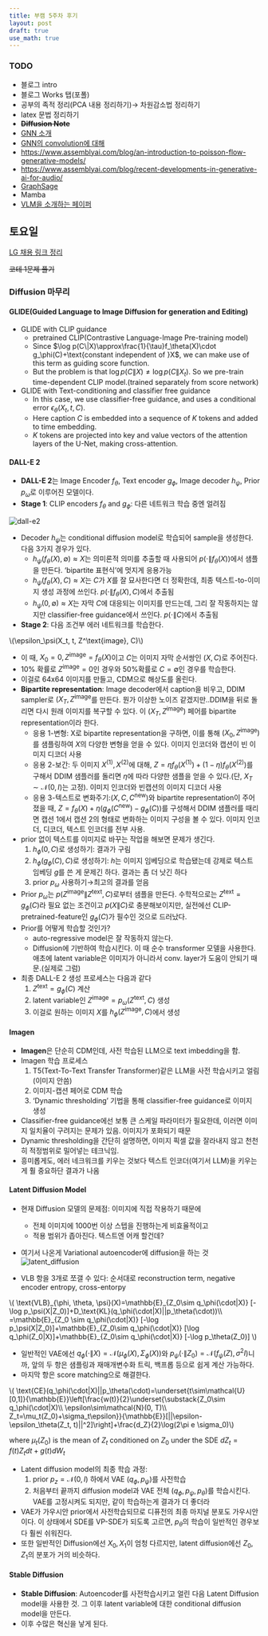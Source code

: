 ```yaml
---
title: 부캠 5주차 후기
layout: post
draft: true
use_math: true
---
```

### TODO

- 블로그 intro
- 블로그 Works 탭(포폴)
- 공부의 족적 정리(PCA 내용 정리하기)→ 차원감소법 정리하기
- latex 문법 정리하기
- ~~**Diffusion Note**~~
- [GNN 소개](https://distill.pub/2021/gnn-intro/)
- [GNN의 convolution에 대해](https://distill.pub/2021/understanding-gnns/)
- https://www.assemblyai.com/blog/an-introduction-to-poisson-flow-generative-models/
- https://www.assemblyai.com/blog/recent-developments-in-generative-ai-for-audio/
- [GraphSage](https://arxiv.org/abs/1706.02216?ref=assemblyai.com)
- Mamba
- [VLM을 소개하는 페이퍼](https://huggingface.co/papers/2408.12637)

## 토요일

[LG 채용 링크 정리](https://www.notion.so/LG-AI-76317cca7763409ca99b3c1ed49f2b7d?pvs=21)

~~코테 1문제 풀기~~

### Diffusion 마무리

#### GLIDE(Guided Language to Image Diffusion for generation and Editing)

- GLIDE with CLIP guidance
    - pretrained CLIP(Contrastive Language-Image Pre-training model)
    - Since $\log p(C\|X)\approx\frac{1}{\tau}f_\theta(X)\cdot g_\phi(C)+\text{constant independent of }X$, we can make use of this term as guiding score function.
    - But the problem is that $\log p(C\|X)\neq\log p(C\|X_t)$. So we pre-train time-dependent CLIP model.(trained separately from score network)
- GLIDE with Text-conditioning and classifier free guidance
    - In this case, we use classifier-free guidance, and uses a conditional error $\epsilon_\theta(X_t, t, C)$.
    - Here caption $C$ is embedded into a sequence of $K$ tokens and added to time embedding.
    - $K$ tokens are projected into key and value vectors of the attention layers of the U-Net, making cross-attention.

#### DALL-E 2

- **DALL-E 2**는 Image Encoder $f_\theta$, Text encoder $g_\phi$, Image decoder $h_\psi$, Prior $p_\omega$로 이루어진 모델이다.
- **Stage 1**: CLIP encoders $f_\theta$ and $g_\phi$: 다른 네트워크 학습 중엔 얼려짐
    
![dall-e2](https://github.com/user-attachments/assets/c68238b4-ca66-4854-afcf-e764b948b99b)
    
- Decoder $h_\psi$는 conditional diffusion model로 학습되어 sample을 생성한다. 다음 3가지 경우가 있다.
    - $h_\psi(f_\theta(X), \emptyset)\approx X$는 의미론적 의미를 추출할 때 사용되어 $p(\cdot\|f_\theta(X))$에서 샘플을 만든다. ‘bipartite 표현식’에 멋지게 응용가능
    - $h_\psi(f_\theta(X), C)\approx X$는 $C$가 $X$를 잘 묘사한다면 더 정확한데, 최종 텍스트-to-이미지 생성 과정에 쓰인다. $p(\cdot\|f_\theta(X), C)$에서 추출됨
    - $h_\psi(0, \emptyset)\approx X$는 자막 $C$에 대응되는 이미지를 만드는데, 그리 잘 작동하지는 않지만 classifier-free guidance에서 쓰인다. $p(\cdot\|C)$에서 추출됨
- **Stage 2**: 다음 조건부 에러 네트워크를 학습한다.

\\(\epsilon_\psi(X_t, t, Z^\text{image}, C)\\)

- 이 때, $X_0=0, Z^\text{image}=f_\theta(X)$이고 $C$는 이미지 자막 순서쌍인 $(X,C)$로 주어진다.
- 10% 확률로 $Z^\text{image}=0$인 경우와 50%확률로 $C=\emptyset$인 경우를 학습한다.
- 이걸로 64x64 이미지를 만들고, CDM으로 해상도를 올린다.
- **Bipartite representation**: Image decoder에서 caption을 비우고, DDIM sampler로 $(X_T, Z^\text{image}$를 만든다. 뭔가 이상한 노이즈 같겠지만..DDIM을 뒤로 돌리면 다시 원래 이미지를 복구할 수 있다. 이 $(X_T, Z^\text{image})$ 페어를 bipartite representation이라 한다.
    - 응용 1-변형: X로 bipartite representation을 구하면, 이를 통해 $(X_0, Z^\text{image})$를 샘플링하여 $X$의 다양한 변형을 얻을 수 있다. 이미지 인코더와 캡션이 빈 이미지 디코더 사용
    - 응용 2-보간: 두 이미지 $X^{(1)}, X^{(2)}$에 대해, $Z=\eta f_\theta(X^{(1)})+(1-\eta)f_\theta(X^{(2)})$를 구해서 DDIM 샘플러를 돌리면 $\eta$에 따라 다양한 샘플을 얻을 수 있다.(단, $X_T\sim\mathcal{N}(0, I)$는 고정). 이미지 인코더와 빈캡션의 이미지 디코더 사용
    - 응용 3-텍스트로 변화주기:$(X, C, C^\text{new})$와 bipartite representation이 주어졌을 때, $Z=f_\theta(X)+\eta(g_\phi(C^\text{new})-g_\phi(C))$를 구성해서 DDIM 샘플러를 때리면 캡션 1에서 캡션 2의 형태로 변화하는 이미지 구성을 볼 수 있다. 이미지 인코더, 디코더, 텍스트 인코더를 전부 사용.
- prior 없이 텍스트를 이미지로 바꾸는 작업을 해보면 문제가 생긴다.
    1. $h_\phi(0, C)$로 생성하기: 결과가 구림
    2. $h_\phi(g_\phi(C), C)$로 생성하기: $h$는 이미지 임베딩으로 학습됐는데 강제로 텍스트 임베딩 $g$를 쓴 게 문제긴 하다. 결과는 좀 더 낫긴 하다
    3. prior $p_\omega$ 사용하기→최고의 결과를 얻음
- Prior $p_\omega$는 $p(Z^\text{image}\|Z^\text{text}, C)$로부터 샘플을 만든다. 수학적으로는 $Z^\text{text}=g_\phi(C)$라 필요 없는 조건이고 $p(X\|C)$로 충분해보이지만, 실전에선 CLIP-pretrained-feature인 $g_\phi(C)$가 필수인 것으로 드러났다.
- Prior를 어떻게 학습할 것인가?
    - auto-regressive model은 잘 작동하지 않는다.
    - Diffusion에 기반하여 학습시킨다. 이 때 순수 transformer 모델을 사용한다. 애초에 latent variable은 이미지가 아니라서 conv. layer가 도움이 안되기 때문.(실제로 그럼)
- 최종 DALL-E 2 생성 프로세스는 다음과 같다
    1. $Z^\text{text}=g_\phi(C)$ 계산
    2. latent variable인 $Z^\text{image}=p_\omega(Z^\text{text}, C)$ 생성
    3. 이걸로 원하는 이미지 $X$를 $h_\phi(Z^\text{image}, C)$에서 생성

#### Imagen

- **Imagen**은 단순히 CDM인데, 사전 학습된 LLM으로 text imbedding을 함.
- Imagen 학습 프로세스
    1. T5(Text-To-Text Transfer Transformer)같은 LLM을 사전 학습시키고 얼림(이미지 안씀)
    2. 이미지-캡션 페어로 CDM 학습
    3. ‘Dynamic thresholding’ 기법을 통해 classifier-free guidance로 이미지 생성
- Classifier-free guidance에선 보통 큰 스케일 파라미터가 필요한데, 이러면 이미지 일치율이 구려지는 문제가 있음. 이미지가 포화되기 때문
- Dynamic thresholding을 간단히 설명하면, 이미지 픽셀 값을 잘라내지 않고 천천히 적정범위로 밀어넣는 테크닉임.
- 흥미롭게도, 에러 네크워크를 키우는 것보다 텍스트 인코더(여기서 LLM)을 키우는게 훨 중요하단 결과가 나옴

#### Latent Diffusion Model

- 현재 Diffusion 모델의 문제점: 이미지에 직접 작용하기 때문에
    - 전체 이미지에 1000번 이상 스텝을 진행하는게 비효율적이고
    - 적용 범위가 좁아진다. 텍스트엔 어캐 할건데?
- 여기서 나온게 Variational autoencoder에 diffusion을 하는 것
![latent_diffusion](https://github.com/user-attachments/assets/85ba6d68-b172-4bc9-9525-cc104c2ecf7d)

- VLB 항을 3개로 쪼갤 수 있다: 순서대로 reconstruction term, negative encoder entropy, cross-entorpy

\\(
\text{VLB}\_{\phi, \theta, \psi}(X)=\mathbb{E}\_{Z\_0\sim q_\phi(\cdot\|X)} [-\log p_\psi(X\|Z_0)]+D_\text{KL}(q_\phi(\cdot\|X)\||p_\theta(\cdot))\\\ 
=\mathbb{E}\_{Z\_0 \sim q\_\phi(\cdot\|X)} [-\log p_\psi(X\|Z_0)]+\mathbb{E}\_{Z_0\sim q_\phi(\cdot\|X)} [\log q_\phi(Z_0\|X)]+\mathbb{E}\_{Z_0\sim q_\phi(\cdot\|X)} [-\log p_\theta(Z_0)]
\\)

- 일반적인 VAE에선 $q_\phi(\cdot\|X)=\mathcal{N}(\mu_\phi(X), \Sigma_\phi(X))$와 $p_\psi(\cdot\|Z_0)=\mathcal{N}(f_\psi(Z), \sigma^2 I)$니까, 앞의 두 항은 샘플링과 재매개변수화 트릭, 백프롭 등으로 쉽게 계산 가능하다.
- 마지막 항은 score matching으로 해결한다.

\\(
\text{CE}(q_\phi(\cdot\|X)\||p_\theta(\cdot)=\underset{t\sim\mathcal{U}[0,1]}{\mathbb{E}}\left[\frac{w(t)}{2}\underset{\substack{Z_0\sim q_\phi(\cdot\|X)\\\ \epsilon\sim\mathcal{N}(0, T)\\\ Z_t=\mu_t(Z_0)+\sigma_t\epsilon}}{\mathbb{E}}[\||\epsilon-\epsilon_\theta(Z_t, t)\||^2]\right]+\frac{d_Z}{2}\log(2\pi e \sigma_0)\\)

where $\mu_t(Z_0)$ is the mean of $Z_t$ conditioned on $Z_0$ under the SDE $dZ_t=f(t)Z_t dt+g(t)dW_t$

- Latent diffusion model의 최종 학습 과정:
    1. prior $p_z=\mathcal{N}(0,I)$ 하에서 VAE $(q_\phi, p_\psi)$를 사전학습
    2. 처음부터 끝까지 diffusion model과 VAE 전체 $(q_\phi, p_\psi, p_\theta)$를 학습시킨다. VAE를 고정시켜도 되지만, 같이 학습하는게 결과가 더 좋더라
- VAE가 가우시안 prior에서 사전학습되므로 디퓨전의 최종 마지널 분포도 가우시안이다. 이 상태에서 SDE를 VP-SDE가 되도록 고르면,  $p_\theta$의 학습이 일반적인 경우보다 훨씬 쉬워진다.
- 또한 일반적인 Diffusion에선 $X_0,X_1$이 엄청 다르지만, latent diffusion에선 $Z_0,Z_1$의 분포가 거의 비슷하다.

#### Stable Diffusion

- **Stable Diffusion**: Autoencoder를 사전학습시키고 얼린 다음 Latent Diffusion model을 사용한 것. 그 이후 latent variable에 대한 conditional diffusion model을 만든다.
- 이후 수많은 혁신을 낳게 된다.
